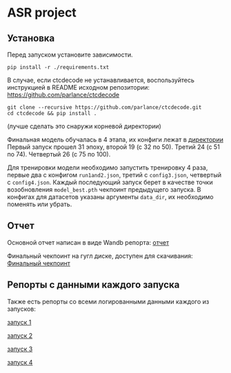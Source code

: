 # ASR project

## Установка

Перед запуском установите зависимости.

```shell
pip install -r ./requirements.txt
```
В случае, если ctcdecode не устанавливается, воспользуйтесь инструкцией в README исходном репозитории: https://github.com/parlance/ctcdecode

```
git clone --recursive https://github.com/parlance/ctcdecode.git
cd ctcdecode && pip install .
```
(лучше сделать это снаружи корневой директории)

Финальная модель обучалась в 4 этапа, их конфиги лежат в
[директории](https://github.com/ivan-gorin/asr_project_template/tree/hw_asr_2021/hw_asr/configs/final_configs)
Первый запуск прошел 31 эпоху, второй 19 (с 32 по 50). Третий 24 (с 51 по 74). Четвертый 26 (с 75 по 100).

Для тренировки модели необходимо запустить тренировку 4 раза, первые два с конфигом `run1and2.json`, третий с `config3.json`, четвертый с `config4.json`. Каждый последующий запуск берет в качестве точки возобновления `model_best.pth` чекпоинт предыдущего запуска. В конфигах для датасетов указаны аргументы `data_dir`, их необходимо поменять или убрать.

## Отчет

Основной отчет написан в виде Wandb репорта:
[отчет](https://wandb.ai/ivan-gorin/asr_project/reports/ASR-Model--VmlldzoxMTU4NjQ3?accessToken=tmy1xmkhej6n2u2my6p8au9ffkr7qb26avjijcitgs7r4znl7nftvkehxugvucpe)

Финальный чекпоинт на гугл диске, доступен для скачивания:
[Финальный чекпоинт](https://drive.google.com/file/d/18uTy3yI6nr79_-Cdzg-uByn7Yo3EiseT/view?usp=sharing)

## Репорты с данными каждого запуска

Также есть репорты со всеми логированными данными каждого из запусков:

[запуск 1](https://wandb.ai/ivan-gorin/asr_project/reports/Run1--VmlldzoxMTU4NzMw?accessToken=h587dlod0wosbco5ftriaqyf9qxl80t9wpok1dzvxuy4dqf5h67slbhv806erov5)

[запуск 2](https://wandb.ai/ivan-gorin/asr_project/reports/Run-2--VmlldzoxMTU4ODc0?accessToken=tz2iyb93pideb99wdm09vjmrngrfz2fbosrpi5zb2xsgeidzwwfgb8vdb4xrjslq)

[запуск 3](https://wandb.ai/ivan-gorin/asr_project/reports/Run-3--VmlldzoxMTU4ODc3?accessToken=bdh9rmwwy7eoja98ihewk5qsg2rlyry4bnotwtussfyz9d4im3j81de6sxvlwre9)

[запуск 4](https://wandb.ai/ivan-gorin/asr_project/reports/Run-4--VmlldzoxMTU4ODc4?accessToken=pxqxzh1aocgxqm3qowp6rnm42o4ajfkvga2wd2adso3iar1a0qfl27s9m1uxlqb8)

